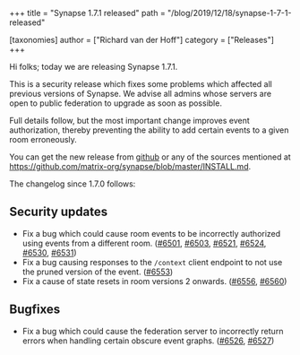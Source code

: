 +++
title = "Synapse 1.7.1 released"
path = "/blog/2019/12/18/synapse-1-7-1-released"

[taxonomies]
author = ["Richard van der Hoff"]
category = ["Releases"]
+++

Hi folks; today we are releasing Synapse 1.7.1.

This is a security release which fixes some problems which affected all previous versions of Synapse. We advise all admins whose servers are open to public federation to upgrade as soon as possible.

Full details follow, but the most important change improves event authorization, thereby preventing the ability to add certain events to a given room erroneously.

You can get the new release from [github](https://github.com/matrix-org/synapse/releases/tag/v1.7.1) or any of the sources mentioned at https://github.com/matrix-org/synapse/blob/master/INSTALL.md.

The changelog since 1.7.0 follows:

Security updates
----------------

- Fix a bug which could cause room events to be incorrectly authorized using events from a different room. ([\#6501](https://github.com/matrix-org/synapse/issues/6501), [\#6503](https://github.com/matrix-org/synapse/issues/6503), [\#6521](https://github.com/matrix-org/synapse/issues/6521), [\#6524](https://github.com/matrix-org/synapse/issues/6524), [\#6530](https://github.com/matrix-org/synapse/issues/6530), [\#6531](https://github.com/matrix-org/synapse/issues/6531))
- Fix a bug causing responses to the `/context` client endpoint to not use the pruned version of the event. ([\#6553](https://github.com/matrix-org/synapse/issues/6553))
- Fix a cause of state resets in room versions 2 onwards. ([\#6556](https://github.com/matrix-org/synapse/issues/6556), [\#6560](https://github.com/matrix-org/synapse/issues/6560))

Bugfixes
--------

- Fix a bug which could cause the federation server to incorrectly return errors when handling certain obscure event graphs. ([\#6526](https://github.com/matrix-org/synapse/issues/6526), [\#6527](https://github.com/matrix-org/synapse/issues/6527))

